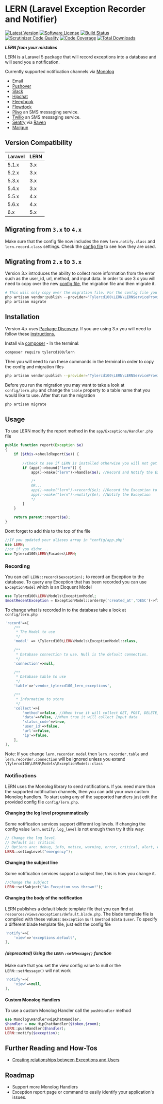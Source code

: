 # LERN (Laravel Exception Recorder and Notifier)
[![Latest Version](https://img.shields.io/github/release/tylercd100/lern.svg?style=flat-square)](https://github.com/tylercd100/lern/releases)
[![Software License](https://img.shields.io/badge/license-MIT-brightgreen.svg?style=flat-square)](LICENSE.md)
[![Build Status](https://travis-ci.org/tylercd100/lern.svg?branch=master)](https://travis-ci.org/tylercd100/lern)
[![Scrutinizer Code Quality](https://scrutinizer-ci.com/g/tylercd100/lern/badges/quality-score.png?b=master)](https://scrutinizer-ci.com/g/tylercd100/lern/?branch=master)
[![Code Coverage](https://scrutinizer-ci.com/g/tylercd100/lern/badges/coverage.png?b=master)](https://scrutinizer-ci.com/g/tylercd100/lern/?branch=master)
[![Total Downloads](https://img.shields.io/packagist/dt/tylercd100/lern.svg?style=flat-square)](https://packagist.org/packages/tylercd100/lern)

**_LERN from your mistakes_**

LERN is a Laravel 5 package that will record exceptions into a database and will send you a notification.

Currently supported notification channels via [Monolog](https://github.com/Seldaek/monolog)
- Email
- [Pushover](https://pushover.net/)
- [Slack](https://slack.com/)
- [Hipchat](https://www.hipchat.com/)
- [Fleephook](https://fleep.io/)
- [Flowdock](https://www.flowdock.com/)
- [Plivo](https://www.plivo.com/) an SMS messaging service.
- [Twilio](https://www.twilio.com/) an SMS messaging service.
- [Sentry](https://getsentry.com) via [Raven](https://github.com/getsentry/raven-php)
- [Mailgun](https://mailgun.com)

## Version Compatibility

 Laravel  | LERN
:---------|:----------
 5.1.x    | 3.x
 5.2.x    | 3.x
 5.3.x    | 3.x
 5.4.x    | 3.x
 5.5.x    | 4.x
 5.6.x    | 4.x
 6.x      | 5.x

## Migrating from `3.x` to `4.x`
Make sure that the config file now includes the new `lern.notify.class` and `lern.record.class` settings. Check the [config file](https://github.com/tylercd100/lern/blob/master/config/lern.php) to see how they are used.

## Migrating from `2.x` to `3.x`
Version 3.x introduces the ability to collect more information from the error such as the user_id, url, method, and input data. In order to use 3.x you will need to copy over the new [config file](https://github.com/tylercd100/lern/blob/master/config/lern.php), the migration file and then migrate it.
```php
# This will only copy over the migration file. For the config file you can either include the --force flag (Which will overwrite it) or copy it manually from github 
php artisan vendor:publish --provider="Tylercd100\LERN\LERNServiceProvider"
php artisan migrate
```

## Installation

Version 4.x uses [Package Discovery](https://laravel.com/docs/5.5/packages#package-discovery). If you are using 3.x you will need to follow these [instructions.](https://github.com/tylercd100/lern/tree/3.8.2)

Install via [composer](https://getcomposer.org/) - In the terminal:
```bash
composer require tylercd100/lern
```

Then you will need to run these commands in the terminal in order to copy the config and migration files
```bash
php artisan vendor:publish --provider="Tylercd100\LERN\LERNServiceProvider"
```

Before you run the migration you may want to take a look at `config/lern.php` and change the `table` property to a table name that you would like to use. After that run the migration 
```bash
php artisan migrate
```

## Usage
To use LERN modify the report method in the `app/Exceptions/Handler.php` file
```php
public function report(Exception $e)
{
    if ($this->shouldReport($e)) {
    
    	//Check to see if LERN is installed otherwise you will not get an exception.
        if (app()->bound("lern")) {
            app()->make("lern")->handle($e); //Record and Notify the Exception

            /*
            OR...
            app()->make("lern")->record($e); //Record the Exception to the database
            app()->make("lern")->notify($e); //Notify the Exception
            */
        }
    }
	
    return parent::report($e);
}
```

Dont forget to add this to the top of the file 
```php
//If you updated your aliases array in "config/app.php"
use LERN;
//or if you didnt...
use Tylercd100\LERN\Facades\LERN;
```

### Recording
You can call `LERN::record($exception);` to record an Exception to the database.
To query any Exception that has been recorded you can use `ExceptionModel` which is an Eloquent Model
```php
use Tylercd100\LERN\Models\ExceptionModel;
$mostRecentException = ExceptionModel::orderBy('created_at','DESC')->first();
```

To change what is recorded in to the database take a look at `config/lern.php`
```php
'record'=>[
    /**
     * The Model to use
     */
    'model' => \Tylercd100\LERN\Models\ExceptionModel::class,

    /**
     * Database connection to use. Null is the default connection.
     */
    'connection'=>null,

    /**
     * Database table to use
     */
    'table'=>'vendor_tylercd100_lern_exceptions',

    /**
     * Information to store
     */
	'collect'=>[
	    'method'=>false, //When true it will collect GET, POST, DELETE, PUT, etc...
	    'data'=>false, //When true it will collect Input data
	    'status_code'=>true,
	    'user_id'=>false,
	    'url'=>false,
        'ip'=>false,
	],
],
```
Note: If you change `lern.recorder.model` then `lern.recorder.table` and `lern.recorder.connection` will be ignored unless you extend `\Tylercd100\LERN\Models\ExceptionModel::class`

### Notifications
LERN uses the Monolog library to send notifications. If you need more than the supported notification channels, then you can add your own custom Monolog handlers. To start using any of the supported handlers just edit the provided config file `config/lern.php`.


#### Changing the log level programmatically
Some notification services support different log levels. If changing the config value `lern.notify.log_level` is not enough then try it this way:
```php
// Change the log level. 
// Default is: critical
// Options are: debug, info, notice, warning, error, critical, alert, emergency
LERN::setLogLevel("emergency");
```

#### Changing the subject line
Some notification services support a subject line, this is how you change it.
```php
//Change the subject
LERN::setSubject("An Exception was thrown!");
```

#### Changing the body of the notification
LERN publishes a default blade template file that you can find at `resources/views/exceptions/default.blade.php`.
The blade template file is compiled with these values: `$exception` `$url` `$method` `$data` `$user`.
To specify a different blade template file, just edit the config file
```php
'notify'=>[
    'view'=>'exceptions.default',
],
```
##### (deprecated) Using the `LERN::setMessage()` function
Make sure that you set the view config value to null or the `LERN::setMessage()` will not work
```php
'notify'=>[
    'view'=>null,
],
```

#### Custom Monolog Handlers
To use a custom Monolog Handler call the `pushHandler` method
```php
use Monolog\Handler\HipChatHandler;
$handler = new HipChatHandler($token,$room);
LERN::pushHandler($handler);
LERN::notify($exception);
```

## Further Reading and How-Tos
- [Creating relationships between Exceptions and Users](https://github.com/tylercd100/lern/wiki/Creating-relationships-between-exceptions-and-users)

## Roadmap
- Support more Monolog Handlers
- Exception report page or command to easily identify your application's issues.
